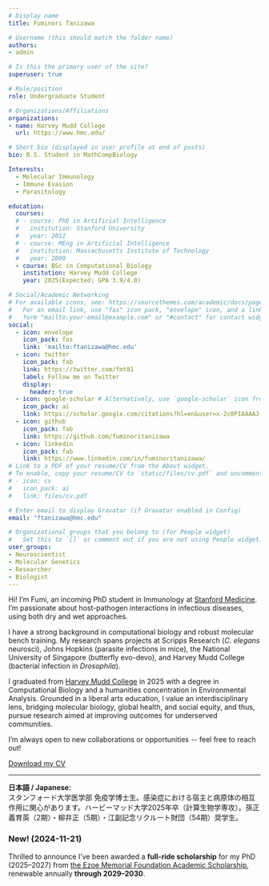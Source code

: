 ```yaml
---
# Display name
title: Fuminori Tanizawa

# Username (this should match the folder name)
authors:
- admin

# Is this the primary user of the site?
superuser: true

# Role/position
role: Undergraduate Student

# Organizations/Affiliations
organizations:
- name: Harvey Mudd College
  url: https://www.hmc.edu/

# Short bio (displayed in user profile at end of posts)
bio: B.S. Student in MathCompBiology

Interests:
  - Molecular Immunology
  - Immune Evasion
  - Parasitology

education:
  courses:
  # - course: PhD in Artificial Intelligence
  #   institution: Stanford University
  #   year: 2012
  # - course: MEng in Artificial Intelligence
  #   institution: Massachusetts Institute of Technology
  #   year: 2009
  - course: BSc in Computational Biology
    institution: Harvey Mudd College
    year: 2025(Expected; GPA 3.9/4.0)

# Social/Academic Networking
# For available icons, see: https://sourcethemes.com/academic/docs/page-builder/#icons
#   For an email link, use "fas" icon pack, "envelope" icon, and a link in the
#   form "mailto:your-email@example.com" or "#contact" for contact widget.
social:
  - icon: envelope
    icon_pack: fas
    link: 'mailto:ftanizawa@hmc.edu'
  - icon: twitter
    icon_pack: fab
    link: https://twitter.com/fmt81
    label: Follow me on Twitter
    display:
      header: true
  - icon: google-scholar # Alternatively, use `google-scholar` icon from `ai` icon pack
    icon_pack: ai
    link: https://scholar.google.com/citations?hl=en&user=x-2c0PIAAAAJ
  - icon: github
    icon_pack: fab
    link: https://github.com/fuminoritanizawa
  - icon: linkedin
    icon_pack: fab
    link: https://www.linkedin.com/in/fuminoritanizawa/
# Link to a PDF of your resume/CV from the About widget.
# To enable, copy your resume/CV to `static/files/cv.pdf` and uncomment the lines below.
# - icon: cv
#   icon_pack: ai
#   link: files/cv.pdf

# Enter email to display Gravatar (if Gravatar enabled in Config)
email: "ftanizawa@hmc.edu"

# Organizational groups that you belong to (for People widget)
#   Set this to `[]` or comment out if you are not using People widget.
user_groups:
- Neuroscientist
- Molecular Genetics
- Researcher
- Biologist
---
```

<section>
  <p>
    Hi! I’m Fumi, an incoming PhD student in Immunology at 
    <a href="https://med.stanford.edu/immunol.html" target="_blank">Stanford Medicine</a>. 
    I’m passionate about host-pathogen interactions in infectious diseases, using both dry and wet approaches.
  </p>

  <p>
    I have a strong background in computational biology and robust molecular bench training. 
    My research spans projects at Scripps Research (<em>C. elegans</em> neurosci), Johns Hopkins (parasite infections in mice), 
    the National University of Singapore (butterfly evo-devo), and Harvey Mudd College (bacterial infection in <em>Drosophila</em>).
  </p>

  <p>
    I graduated from <a href="https://www.hmc.edu/" target="_blank">Harvey Mudd College</a> in 2025 with a degree in Computational Biology 
    and a humanities concentration in Environmental Analysis. Grounded in a liberal arts education, I value an interdisciplinary lens, bridging molecular biology, global health, and social equity, and thus, pursue research aimed at improving outcomes for underserved communities.
  </p>

  <p>
    I’m always open to new collaborations or opportunities -- feel free to reach out!
  </p>

  <p>
    <i class="fas fa-download pr-1 fa-fw"></i>
    <a href="fuminoritanizawa_cv.pdf" download>Download my CV</a>
  </p>

  <hr>

  <p><strong>日本語 / Japanese:</strong><br>
  スタンフォード大学医学部 免疫学博士生。感染症における宿主と病原体の相互作用に関心があります。ハービーマッド大学2025年卒（計算生物学専攻）。孫正義育英（2期）・柳井正（5期）・江副記念リクルート財団（54期）奨学生。
  </p>
</section>

### New! (2024-11-21)
Thrilled to announce I’ve been awarded a **full-ride scholarship** for my PhD (2025–2027) from <a href="https://www.recruit-foundation.org/en/">the Ezoe Memorial Foundation Academic Scholarship</a>, renewable annually **through 2029–2030**.